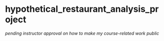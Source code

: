 # hypothetical_restaurant_analysis_project

*pending instructor approval on how to make my course-related work public*